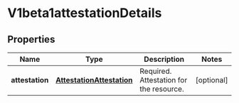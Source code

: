 
# V1beta1attestationDetails

## Properties
Name | Type | Description | Notes
------------ | ------------- | ------------- | -------------
**attestation** | [**AttestationAttestation**](AttestationAttestation.md) | Required. Attestation for the resource. |  [optional]



